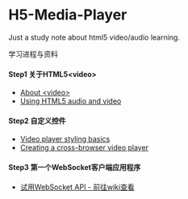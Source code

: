 # H5-Media-Player
Just a study note about html5 video/audio learning.

学习进程与资料
#### Step1 关于HTML5\<video\>
- [About \<video>](http://www.jianshu.com/p/404d01b8e713)
- [Using HTML5 audio and video](https://developer.mozilla.org/en-US/docs/Web/Guide/HTML/Using_HTML5_audio_and_video)

#### Step2 自定义控件
- [Video player styling basics](https://developer.mozilla.org/en-US/Apps/Fundamentals/Audio_and_video_delivery/Video_player_styling_basics#Responsive_styling)
- [Creating a cross-browser video player](https://developer.mozilla.org/en-US/Apps/Fundamentals/Audio_and_video_delivery/cross_browser_video_player)

#### Step3 第一个WebSocket客户端应用程序
- [试用WebSocket API \- 前往wiki查看](https://github.com/HedyHan/H5-Media-Player/wiki/%5Bwebsocket%E7%AC%94%E8%AE%B0%5D--%E4%BD%BF%E7%94%A8API)
